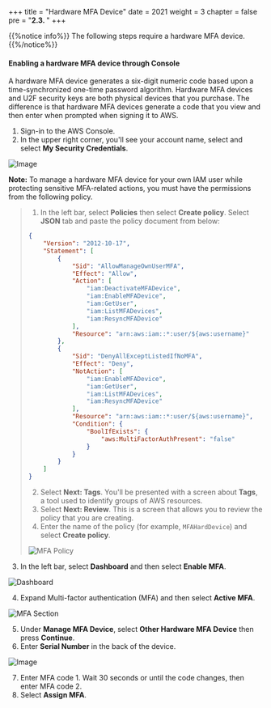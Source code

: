 +++
title = "Hardware MFA Device"
date = 2021
weight = 3
chapter = false
pre = "<b>2.3. </b>"
+++

{{%notice info%}}
The following steps require a hardware MFA device.
{{%/notice%}}

#### Enabling a hardware MFA device through Console

A hardware MFA device generates a six-digit numeric code based upon a time-synchronized one-time password algorithm. 
Hardware MFA devices and U2F security keys are both physical devices that you purchase. The difference is that hardware MFA devices generate a code that you view and then enter when prompted when signing it to AWS. 

1. Sign-in to the AWS Console.
2. In the upper right corner, you'll see your account name, select and select **My Security Credentials**.

![Image](/images/1-account-setup/MySecurity_v1.png?width=15pc)

**Note:** To manage a hardware MFA device for your own IAM user while protecting sensitive MFA-related actions, you must have the permissions from the following policy.
<!-- policy not associated with user -->
> 1. In the left bar, select **Policies** then select **Create policy**. Select **JSON** tab and paste the policy document from below:
> 
> ```json
> {
>     "Version": "2012-10-17",
>     "Statement": [
>         {
>             "Sid": "AllowManageOwnUserMFA",
>             "Effect": "Allow",
>             "Action": [
>                 "iam:DeactivateMFADevice",
>                 "iam:EnableMFADevice",
>                 "iam:GetUser",
>                 "iam:ListMFADevices",
>                 "iam:ResyncMFADevice"
>             ],
>             "Resource": "arn:aws:iam::*:user/${aws:username}"
>         },
>         {
>             "Sid": "DenyAllExceptListedIfNoMFA",
>             "Effect": "Deny",
>             "NotAction": [
>                 "iam:EnableMFADevice",
>                 "iam:GetUser",
>                 "iam:ListMFADevices",
>                 "iam:ResyncMFADevice"
>             ],
>             "Resource": "arn:aws:iam::*:user/${aws:username}",
>             "Condition": {
>                 "BoolIfExists": {
>                     "aws:MultiFactorAuthPresent": "false"
>                 }
>             }
>         }
>     ]
> }
> ```
> 
> 2. Select **Next: Tags**. You'll be presented with a screen about **Tags**, a tool used to identify groups of AWS resources.
> 3. Select **Next: Review**. This is a screen that allows you to review the policy that you are creating. 
> 4. Enter the name of the policy (for example, `MFAHardDevice`) and select **Create policy**.
> 
> ![MFA Policy](/images/1-account-setup/MFAPolicy.png?width=90pc)

3. In the left bar, select **Dashboard** and then select **Enable MFA**.

![Dashboard](/images/1-account-setup/Dashboard.png?width=90pc)

4. Expand Multi-factor authentication (MFA) and then select **Active MFA**.

![MFA Section](/images/1-account-setup/MFA.png?width=90pc)

5. Under **Manage MFA Device**, select **Other Hardware MFA Device** then press **Continue**.
6. Enter **Serial Number** in the back of the device.

![Image](/images/1-account-setup/HardwareMFA.png?width=30pc)

7. Enter MFA code 1. Wait 30 seconds or until the code changes, then enter MFA code 2.
8. Select **Assign MFA**.
